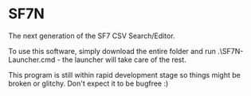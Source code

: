 # SF7N
The next generation of the SF7 CSV Search/Editor.

To use this software, simply download the entire folder and run .\SF7N-Launcher.cmd - the launcher will take care of the rest.

This program is still within rapid development stage so things might be broken or glitchy. Don't expect it to be bugfree :)

